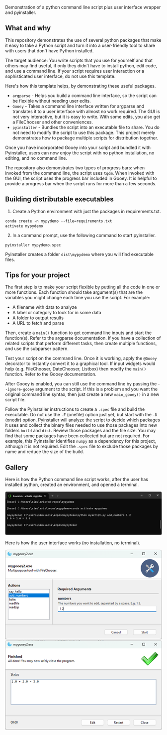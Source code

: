 Demonstration of a python command line script plus user interface wrapper and pyinstaller.

## What and why

This repository demonstrates the use of several python packages that make it
easy to take a Python script and turn it into a user-friendly tool to share
with users that don't have Python installed.

The target audience: You write scripts that you use for yourself and that
others may find useful, if only they didn't have to install python, edit
code, and use a command line. If your script requires user interaction or a
sophisticated user interface, do not use this template.

Here's how this template helps, by demonstrating these useful packages.

* `argparse` - Helps you build a command line interface, so the script can be
flexible without needing user edits.
* `Gooey` - Takes a command line interface written for argparse and translates
it to a user interface with almost no work required. The GUI is not very
interactive, but it is easy to write. With some edits, you also get a
FileChooser and other conveniences.
* `pyinstaller` - Bundles the script into an executable file to share. You do
not need to modify the script to use this package. This project merely
demonstrates how to package multiple scripts for distribution together.

Once you have incorporated Gooey into your script and bundled it with
Pyinstaller, users can now enjoy the script with no python installation, no
editing, and no command line.

The repository also demonstrates two types of progress bars: when invoked
from the command line, the script uses `tqdm`. When invoked with the GUI,
the script uses the progress bar included in Gooey. It is helpful to provide
a progress bar when the script runs for more than a few seconds.

## Building distributable executables

1. Create a Python environment with just the packages in requirements.txt.

```
conda create -n mypydemo --file=requirements.txt
activate mypydemo
```

2. In a command prompt, use the following command to start pyinstaller.

```
pyinstaller mypydemo.spec
```

Pyinstaller creates a folder `dist\mypydemo` where you will find executable files.

## Tips for your project

The first step is to make your script flexible by putting all the code in one or more functions.
Each function should take argument(s) that are the variables you might change each time
you use the script. For example:

* A filename with data to analyze
* A label or category to look for in some data
* A folder to output results
* A URL to fetch and parse

Then, create a `main()` function to get command line inputs and start the function(s).
Refer to the argparse documentation.
If you have a collection of related scripts that perform different tasks,
then create multiple functions, and use the subparser pattern.

Test your script on the command line. Once it is working, apply the `@Gooey` decorator
to instantly convert it to a graphical tool. If input widgets would help (e.g. FileChooser,
DateChooser, Listbox) then modify the `main()` function.
Refer to the Gooey documentation.

After Gooey is enabled, you can still use the command line by passing the
`--ignore-gooey` argument to the script. If this is a problem and you want the original
command line syntax, then just create a new `main_gooey()` in a new script file.

Follow the Pyinstaller instructions to create a `.spec` file and build the executable.
Do not use the `-F` (onefile) option just yet, but start with the `-D` (onedir) option.
Pyinstaller will analyze the script to decide which packages it uses and collect the binary files
needed to use those packages into new folders `build` and `dist`. Review those packages and the file size. You may find that some packages have been collected but are not required.
For example, this Pyinstaller identifies `numpy` as a dependency for this project,
although it is not required. Edit the `.spec` file to exclude those packages by name
and reduce the size of the build.

## Gallery

Here is how the Python command line script works, after the user has installed python, created an environment, and opened a terminal.

<img src="doc/gallery0.png">

Here is how the user interface works (no installation, no terminal).

<img src="doc/gallery1.png">

<img src="doc/gallery2.png">
